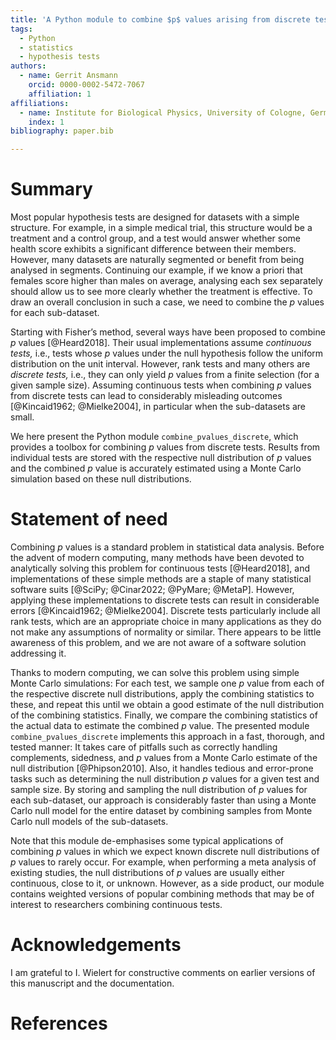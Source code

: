 ```yaml
---
title: 'A Python module to combine $p$ values arising from discrete tests.'
tags:
  - Python
  - statistics
  - hypothesis tests
authors:
  - name: Gerrit Ansmann
    orcid: 0000-0002-5472-7067
    affiliation: 1
affiliations:
  - name: Institute for Biological Physics, University of Cologne, Germany
    index: 1
bibliography: paper.bib

---
```


# Summary

Most popular hypothesis tests are designed for datasets with a simple structure.
For example, in a simple medical trial, this structure would be a treatment and a control group, and a test would answer whether some health score exhibits a significant difference between their members.
However, many datasets are naturally segmented or benefit from being analysed in segments.
Continuing our example, if we know a priori that females score higher than males on average, analysing each sex separately should allow us to see more clearly whether the treatment is effective.
To draw an overall conclusion in such a case, we need to combine the $p$ values for each sub-dataset.

Starting with Fisher’s method, several ways have been proposed to combine $p$ values [@Heard2018].
Their usual implementations assume *continuous tests,* i.e., tests whose $p$ values under the null hypothesis follow the uniform distribution on the unit interval.
However, rank tests and many others are *discrete tests,* i.e., they can only yield $p$ values from a finite selection (for a given sample size).
Assuming continuous tests when combining $p$ values from discrete tests can lead to considerably misleading outcomes [@Kincaid1962; @Mielke2004], in particular when the sub-datasets are small.

We here present the Python module `combine_pvalues_discrete`, which provides a toolbox for combining $p$ values from discrete tests.
Results from individual tests are stored with the respective null distribution of $p$ values and the combined $p$ value is accurately estimated using a Monte Carlo simulation based on these null distributions.

# Statement of need

Combining $p$ values is a standard problem in statistical data analysis.
Before the advent of modern computing, many methods have been devoted to analytically solving this problem for continuous tests [@Heard2018], and implementations of these simple methods are a staple of many statistical software suits [@SciPy; @Cinar2022; @PyMare; @MetaP].
However, applying these implementations to discrete tests can result in considerable errors [@Kincaid1962; @Mielke2004].
Discrete tests particularly include all rank tests, which are an appropriate choice in many applications as they do not make any assumptions of normality or similar.
There appears to be little awareness of this problem, and we are not aware of a software solution addressing it.

Thanks to modern computing, we can solve this problem using simple Monte Carlo simulations:
For each test, we sample one $p$ value from each of the respective discrete null distributions, apply the combining statistics to these, and repeat this until we obtain a good estimate of the null distribution of the combining statistics.
Finally, we compare the combining statistics of the actual data to estimate the combined $p$ value.
The presented module `combine_pvalues_discrete` implements this approach in a fast, thorough, and tested manner:
It takes care of pitfalls such as correctly handling complements, sidedness, and $p$ values from a Monte Carlo estimate of the null distribution [@Phipson2010].
Also, it handles tedious and error-prone tasks such as determining the null distribution $p$ values for a given test and sample size.
By storing and sampling the null distribution of $p$ values for each sub-dataset, our approach is considerably faster than using a Monte Carlo null model for the entire dataset by combining samples from Monte Carlo null models of the sub-datasets.

Note that this module de-emphasises some typical applications of combining $p$ values in which we expect known discrete null distributions of $p$ values to rarely occur.
For example, when performing a meta analysis of existing studies, the null distributions of $p$ values are usually either continuous, close to it, or unknown.
However, as a side product, our module contains weighted versions of popular combining methods that may be of interest to researchers combining continuous tests.

# Acknowledgements

I am grateful to I. Wielert for constructive comments on earlier versions of this manuscript and the documentation.

# References

